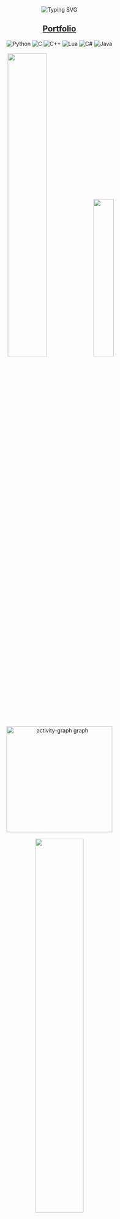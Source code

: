 <div align="center">
     <img src="https://readme-typing-svg.demolab.com?font=Georgia&size=20&duration=1750&pause=100&multiline=true&width=500&height=80&lines=Deniz+Isikli;Technical+University+of+Denmark;Bachelor+of+Engineering+in+Software+Technology;" alt="Typing SVG"/>
     <h2><a href="https://denizisikli.netlify.app">Portfolio</a></h2>
</div>

<div align="center">  
    <img src="https://img.shields.io/badge/python-3670A0?style=for-the-badge&logo=python&logoColor=ffdd54" alt="Python">
    <img src="https://img.shields.io/badge/c-%2300599C.svg?style=for-the-badge&logo=c&logoColor=white" alt="C">
    <img src="https://img.shields.io/badge/c++-%2300599C.svg?style=for-the-badge&logo=c%2B%2B&logoColor=white" alt="C++">
    <img src="https://img.shields.io/badge/lua-%232C2D72.svg?style=for-the-badge&logo=lua&logoColor=white" alt="Lua">
    <img src="https://img.shields.io/badge/c%23-%23239120.svg?style=for-the-badge&logo=csharp&logoColor=white" alt="C#">
    <img src="https://img.shields.io/badge/java-%23ED8B00.svg?style=for-the-badge&logo=openjdk&logoColor=white" alt="Java"><br/><br/>
    <img width="45%" height="auto" src="https://github-readme-streak-stats.herokuapp.com/?user=DenizIsikli&theme=gruvbox&hide_border=false">
    <img width="32.4%" height="auto" src="https://github-readme-stats.vercel.app/api/top-langs/?username=DenizIsikli&theme=gruvbox&hide_border=false&include_all_commits=true&count_private=true&layout=compact">
     <img src="https://github-readme-activity-graph.vercel.app/graph?username=DenizIsikli&radius=16&theme=gruvbox&area=true&order=5" height="276" alt="activity-graph graph"/><br><br>
    <img src="Deniz.png" width="50%" height="auto">
</div>

